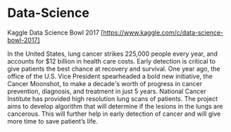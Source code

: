 # Data-Science

Kaggle Data Science Bowl 2017 [https://www.kaggle.com/c/data-science-bowl-2017]

In the United States, lung cancer strikes 225,000 people every year, and accounts for $12 billion in health care costs. Early detection is critical to give patients the best chance at recovery and survival. One year ago, the office of the U.S. Vice President spearheaded a bold new initiative, the Cancer Moonshot, to make a decade's worth of progress in cancer prevention, diagnosis, and treatment in just 5 years. National Cancer Institute has provided high resolution lung scans of patients. The project aims to develop algorithm that will determine if the lesions in the lungs are cancerous. This will further help in early detection of cancer and will give more time to save patient’s life.
